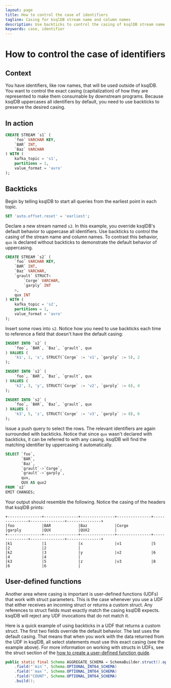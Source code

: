 ```yaml
---
layout: page
title: How to control the case of identifiers 
tagline: Casing for ksqlDB stream name and column names
description: Use backticks to control the casing of ksqlDB stream name and column names
keywords: case, identifier
---
```


<script type="text/javascript">
        window.location = 'https://docs.confluent.io/platform/current/ksqldb/how-to-guides/control-the-case-of-identifiers.html';
</script>

# How to control the case of identifiers

## Context

You have identifiers, like row names, that will be used outside of
ksqlDB. You want to control the exact casing (capitalization) of how
they are represented to make them consumable by downstream
programs. Because ksqlDB uppercases all identifiers by default, you
need to use backticks to preserve the desired casing.

## In action

```sql
CREATE STREAM `s1` (
    `foo` VARCHAR KEY,
    `BAR` INT,
    `Baz` VARCHAR
) WITH (
    kafka_topic = 's1',
    partitions = 1,
    value_format = 'avro'
);
```

## Backticks

Begin by telling ksqlDB to start all queries from the earliest point
in each topic.

```sql
SET 'auto.offset.reset' = 'earliest';
```

Declare a new stream named `s2`. In this example, you override
ksqlDB's default behavior to uppercase all identifiers. Use backticks
to control the casing of the stream name and column names. To contrast
this behavior, `qux` is declared without backticks to demonstrate
the default behavior of uppercasing.

```sql
CREATE STREAM `s2` (
    `foo` VARCHAR KEY,
    `BAR` INT,
    `Baz` VARCHAR,
    `grault` STRUCT<
        `Corge` VARCHAR,
        `garply` INT
    >,
    qux INT
) WITH (
    kafka_topic = 's2',
    partitions = 1,
    value_format = 'avro'
);
```

Insert some rows into `s2`. Notice how you need to use backticks each
time to reference a field that doesn't have the default casing:

```sql
INSERT INTO `s2` (
    `foo`, `BAR`, `Baz`, `grault`, qux
) VALUES (
    'k1', 1, 'x', STRUCT(`Corge` := 'v1', `garply` := 5), 2
);

INSERT INTO `s2` (
    `foo`, `BAR`, `Baz`, `grault`, qux
) VALUES (
    'k2', 3, 'y', STRUCT(`Corge` := 'v2', `garply` := 6), 4
);

INSERT INTO `s2` (
    `foo`, `BAR`, `Baz`, `grault`, qux
) VALUES (
    'k3', 5, 'z', STRUCT(`Corge` := 'v3', `garply` := 8), 6
);
```

Issue a push query to select the rows. The relevant identifiers are
again surrounded with backticks. Notice that since `qux` wasn't
declared with backticks, it can be referred to with any casing. ksqlDB
will find the matching identifier by uppercasing it automatically.

```sql
SELECT `foo`,
       `BAR`,
       `Baz`,
       `grault`->`Corge`,
       `grault`->`garply`,
       qux,
       QUX AS qux2
FROM `s2`
EMIT CHANGES;
```

Your output should resemble the following. Notice the casing of the
headers that ksqlDB prints:

```
+---------------+---------------+---------------+---------------+---------------+---------------+---------------+
|foo            |BAR            |Baz            |Corge          |garply         |QUX            |QUX2           |
+---------------+---------------+---------------+---------------+---------------+---------------+---------------+
|k1             |1              |x              |v1             |5              |2              |2              |
|k2             |3              |y              |v2             |6              |4              |4              |
|k3             |5              |z              |v3             |8              |6              |6              |
```


## User-defined functions

Another area where casing is important is user-defined functions
(UDFs) that work with struct parameters. This is the case whenever you
use a UDF that either receives an incoming struct or returns a custom
struct. Any references to struct fields must exactly match the casing
ksqlDB expects. ksqlDB will reject any UDF invocations that do not
match it.

Here is a quick example of using backticks in a UDF that returns a
custom struct. The first two fields override the default behavior. The
last uses the default casing. That means that when you work with the
data returned from the UDF in ksqlDB, all select statements must use
this exact casing (see the example above). For more information on
working with structs in UDFs, see the struct section of the [how to
create a user-defined function
guide](create-a-user-defined-function.md#using-structs-and-decimals).

```java
public static final Schema AGGREGATE_SCHEMA = SchemaBuilder.struct().optional()
    .field("`min`", Schema.OPTIONAL_INT64_SCHEMA)
    .field("`max`", Schema.OPTIONAL_INT64_SCHEMA)
    .field("COUNT", Schema.OPTIONAL_INT64_SCHEMA)
    .build();
```
